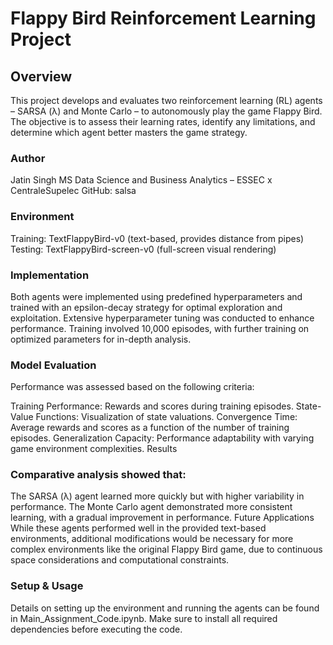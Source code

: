 # Flappy Bird Reinforcement Learning Project
## Overview
This project develops and evaluates two reinforcement learning (RL) agents – SARSA (λ) and Monte Carlo – to autonomously play the game Flappy Bird. The objective is to assess their learning rates, identify any limitations, and determine which agent better masters the game strategy.

### Author
Jatin Singh
MS Data Science and Business Analytics – ESSEC x CentraleSupelec
GitHub: salsa
### Environment
Training: TextFlappyBird-v0 (text-based, provides distance from pipes)
Testing: TextFlappyBird-screen-v0 (full-screen visual rendering)
### Implementation
Both agents were implemented using predefined hyperparameters and trained with an epsilon-decay strategy for optimal exploration and exploitation. Extensive hyperparameter tuning was conducted to enhance performance. Training involved 10,000 episodes, with further training on optimized parameters for in-depth analysis.

### Model Evaluation
Performance was assessed based on the following criteria:

Training Performance: Rewards and scores during training episodes.
State-Value Functions: Visualization of state valuations.
Convergence Time: Average rewards and scores as a function of the number of training episodes.
Generalization Capacity: Performance adaptability with varying game environment complexities.
Results
### Comparative analysis showed that:

The SARSA (λ) agent learned more quickly but with higher variability in performance.
The Monte Carlo agent demonstrated more consistent learning, with a gradual improvement in performance.
Future Applications
While these agents performed well in the provided text-based environments, additional modifications would be necessary for more complex environments like the original Flappy Bird game, due to continuous space considerations and computational constraints.

### Setup & Usage
Details on setting up the environment and running the agents can be found in Main_Assignment_Code.ipynb. Make sure to install all required dependencies before executing the code.
